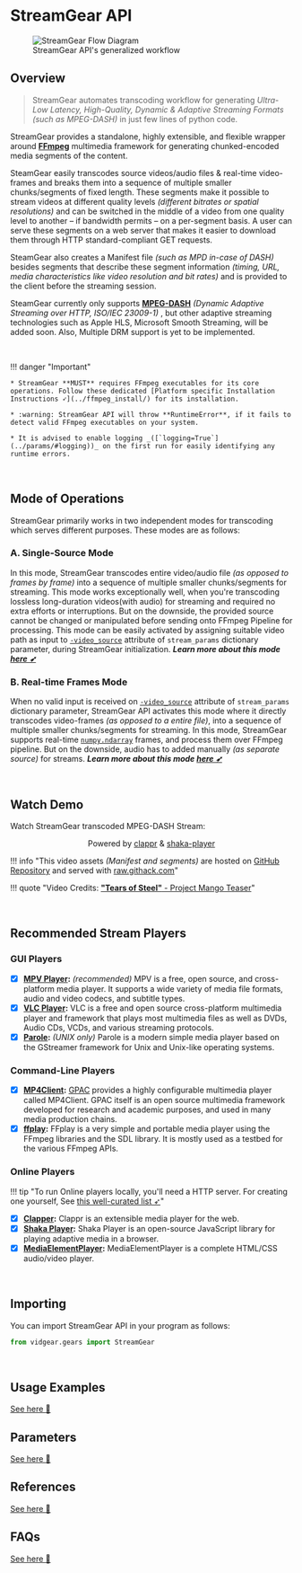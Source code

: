 <!--
===============================================
vidgear library source-code is deployed under the Apache 2.0 License:

Copyright (c) 2019-2020 Abhishek Thakur(@abhiTronix) <abhi.una12@gmail.com>

Licensed under the Apache License, Version 2.0 (the "License");
you may not use this file except in compliance with the License.
You may obtain a copy of the License at

   http://www.apache.org/licenses/LICENSE-2.0

Unless required by applicable law or agreed to in writing, software
distributed under the License is distributed on an "AS IS" BASIS,
WITHOUT WARRANTIES OR CONDITIONS OF ANY KIND, either express or implied.
See the License for the specific language governing permissions and
limitations under the License.
===============================================
-->

# StreamGear API 


<figure>
  <img src="../../../assets/images/streamgear_flow.webp" loading="lazy" alt="StreamGear Flow Diagram" class="center"/>
  <figcaption>StreamGear API's generalized workflow</figcaption>
</figure>


## Overview

> StreamGear automates transcoding workflow for generating _Ultra-Low Latency, High-Quality, Dynamic & Adaptive Streaming Formats (such as MPEG-DASH)_ in just few lines of python code. 

StreamGear provides a standalone, highly extensible, and flexible wrapper around [**FFmpeg**](https://ffmpeg.org/) multimedia framework for generating chunked-encoded media segments of the content.

SteamGear easily transcodes source videos/audio files & real-time video-frames and breaks them into a sequence of multiple smaller chunks/segments of fixed length. These segments make it possible to stream videos at different quality levels _(different bitrates or spatial resolutions)_ and can be switched in the middle of a video from one quality level to another – if bandwidth permits – on a per-segment basis. A user can serve these segments on a web server that makes it easier to download them through HTTP standard-compliant GET requests.

SteamGear also creates a Manifest file _(such as MPD in-case of DASH)_ besides segments that describe these segment information _(timing, URL, media characteristics like video resolution and bit rates)_ and is provided to the client before the streaming session.

SteamGear currently only supports [**MPEG-DASH**](https://www.encoding.com/mpeg-dash/) _(Dynamic Adaptive Streaming over HTTP, ISO/IEC 23009-1)_ , but other adaptive streaming technologies such as Apple HLS, Microsoft Smooth Streaming, will be added soon. Also, Multiple DRM support is yet to be implemented.

&thinsp;

!!! danger "Important"
	
	* StreamGear **MUST** requires FFmpeg executables for its core operations. Follow these dedicated [Platform specific Installation Instructions ➶](../ffmpeg_install/) for its installation.

	* :warning: StreamGear API will throw **RuntimeError**, if it fails to detect valid FFmpeg executables on your system.

	* It is advised to enable logging _([`logging=True`](../params/#logging))_ on the first run for easily identifying any runtime errors.

&thinsp; 

## Mode of Operations

StreamGear primarily works in two independent modes for transcoding which serves different purposes. These modes are as follows:

### A. Single-Source Mode

In this mode, StreamGear transcodes entire video/audio file _(as opposed to frames by frame)_ into a sequence of multiple smaller chunks/segments for streaming. This mode works exceptionally well, when you're transcoding lossless long-duration videos(with audio) for streaming and required no extra efforts or interruptions. But on the downside, the provided source cannot be changed or manipulated before sending onto FFmpeg Pipeline for processing.  This mode can be easily activated by assigning suitable video path as input to [`-video_source`](../params/#a-exclusive-parameters) attribute of `stream_params` dictionary parameter, during StreamGear initialization. ***Learn more about this mode [here ➶](../usage/#a-single-source-mode)***

### B. Real-time Frames Mode 

When no valid input is received on [`-video_source`](../params/#a-exclusive-parameters) attribute of `stream_params` dictionary parameter, StreamGear API activates this mode where it directly transcodes video-frames _(as opposed to a entire file)_, into a sequence of multiple smaller chunks/segments for streaming. In this mode, StreamGear supports real-time [`numpy.ndarray`](https://numpy.org/doc/1.18/reference/generated/numpy.ndarray.html#numpy-ndarray) frames, and process them over FFmpeg pipeline. But on the downside, audio has to added manually _(as separate source)_ for streams. ***Learn more about this mode [here ➶](../usage/#b-real-time-frames-mode)***


&thinsp; 

## Watch Demo

Watch StreamGear transcoded MPEG-DASH Stream:

<div class="container">
  <div class="video">
    <div class="embed-responsive embed-responsive-16by9">
      <div id="player" class="embed-responsive-item"></div>
    </div>
  </div>
</div>
<p align="middle">Powered by <a href="https://github.com/clappr/clappr" title="clappr">clappr</a> & <a href="https://github.com/google/shaka-player" title="shaka-player">shaka-player</a></p>

!!! info  "This video assets _(Manifest and segments)_ are hosted on [GitHub Repository](https://github.com/abhiTronix/vidgear-docs-additionals) and served with [raw.githack.com](https://raw.githack.com)" 

!!! quote "Video Credits: [**"Tears of Steel"** - Project Mango Teaser](https://mango.blender.org/download/)"

&thinsp;

## Recommended Stream Players

### GUI Players

- [x] **[MPV Player](https://mpv.io/):** _(recommended)_ MPV is a free, open source, and cross-platform media player. It supports a wide variety of media file formats, audio and video codecs, and subtitle types. 
- [x] **[VLC Player](https://www.videolan.org/vlc/releases/3.0.0.html):** VLC is a free and open source cross-platform multimedia player and framework that plays most multimedia files as well as DVDs, Audio CDs, VCDs, and various streaming protocols.
- [x] **[Parole](https://docs.xfce.org/apps/parole/start):** _(UNIX only)_  Parole is a modern simple media player based on the GStreamer framework for Unix and Unix-like operating systems. 

### Command-Line Players

- [x] **[MP4Client](https://github.com/gpac/gpac/wiki/MP4Client-Intro):** [GPAC](https://gpac.wp.imt.fr/home/) provides a highly configurable multimedia player called MP4Client. GPAC itself is an open source multimedia framework developed for research and academic purposes, and used in many media production chains.
- [x] **[ffplay](https://ffmpeg.org/ffplay.html):** FFplay is a very simple and portable media player using the FFmpeg libraries and the SDL library. It is mostly used as a testbed for the various FFmpeg APIs. 

### Online Players

!!! tip "To run Online players locally, you'll need a HTTP server. For creating one yourself, See [this well-curated list  ➶](https://gist.github.com/abhiTronix/7d2798bc9bc62e9e8f1e88fb601d7e7b)"

- [x] **[Clapper](https://github.com/clappr/clappr):** Clappr is an extensible media player for the web.
- [x] **[Shaka Player](https://github.com/google/shaka-player):** Shaka Player is an open-source JavaScript library for playing adaptive media in a browser.
- [x] **[MediaElementPlayer](https://github.com/mediaelement/mediaelement):** MediaElementPlayer is a complete HTML/CSS audio/video player.

&thinsp;

## Importing

You can import StreamGear API in your program as follows:

```python
from vidgear.gears import StreamGear
```

&thinsp; 

## Usage Examples

<div>
<a href="../usage/">See here 🚀</a>
</div>

## Parameters

<div>
<a href="../params/">See here 🚀</a>
</div>

## References

<div>
<a href="../../../bonus/reference/streamgear/">See here 🚀</a>
</div>


## FAQs

<div>
<a href="../../../help/streamgear_faqs/">See here 🚀</a>
</div>

&thinsp;